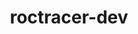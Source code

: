 ---
title: "roctracer-dev"
layout: cache
categories: [package, develop-2025-06-01]
meta: {"compilers": ["gcc@11.4.0", "gcc@13.2.0"], "num_specs": 4, "num_specs_by_stack": {"e4s": 2, "ml-linux-x86_64-rocm": 2, "root": 4}, "oss": ["ubuntu22.04", "ubuntu24.04"], "platforms": ["linux"], "stacks": ["e4s", "ml-linux-x86_64-rocm", "root"], "targets": ["x86_64_v3"], "versions": ["6.3.3", "6.4.0"]}
spec_details: [{"compiler": "gcc@13.2.0", "hash": "647dq32lujnzz3ot3p3pcybjpivxtvv6", "os": "ubuntu24.04", "platform": "linux", "size": "-", "stacks": ["ml-linux-x86_64-rocm", "root"], "target": "x86_64_v3", "variants": ["amdgpu_target:=gfx90a", "~asan", "build_system=cmake", "build_type=Release", "generator=make", "~ipo", "+rocm"], "versions": ["6.4.0"]}, {"compiler": "gcc@11.4.0", "hash": "lsjb7ctlq4behccdnvtrvv4ycoznbbwn", "os": "ubuntu22.04", "platform": "linux", "size": "-", "stacks": ["e4s", "root"], "target": "x86_64_v3", "variants": ["~asan", "build_system=cmake", "build_type=Release", "generator=make", "~ipo", "~rocm"], "versions": ["6.4.0"]}, {"compiler": "gcc@11.4.0", "hash": "sf4rkdxtybmg63afydc4uhnyrterl4hx", "os": "ubuntu22.04", "platform": "linux", "size": "-", "stacks": ["e4s", "root"], "target": "x86_64_v3", "variants": ["~asan", "build_system=cmake", "build_type=Release", "generator=make", "~ipo", "~rocm"], "versions": ["6.4.0"]}, {"compiler": "gcc@13.2.0", "hash": "vn4mlr5o23bxykspvkbh4al3ewejbvph", "os": "ubuntu24.04", "platform": "linux", "size": "-", "stacks": ["ml-linux-x86_64-rocm", "root"], "target": "x86_64_v3", "variants": ["amdgpu_target:=gfx90a", "~asan", "build_system=cmake", "build_type=Release", "generator=make", "~ipo", "+rocm"], "versions": ["6.3.3"]}]
---